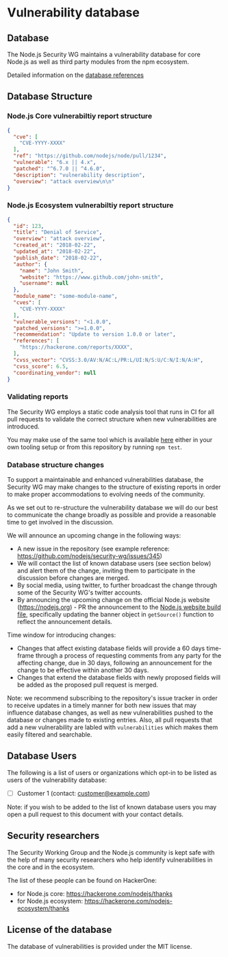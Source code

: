 # Vulnerability database

## Database

The Node.js Security WG maintains a vulnerability database for core Node.js as well as third party modules from the npm ecosystem.

Detailed information on the [database references](https://github.com/nodejs/security-wg/blob/master/vuln/README.md)

## Database Structure

### Node.js Core vulnerabiltiy report structure

```json
{
  "cve": [
    "CVE-YYYY-XXXX"
  ],
  "ref": "https://github.com/nodejs/node/pull/1234",
  "vulnerable": "6.x || 4.x",
  "patched": "^6.7.0 || ^4.6.0",
  "description": "vulnerability description",
  "overview": "attack overview\n\n"
}
```

### Node.js Ecosystem vulnerabiltiy report structure

```json
{
  "id": 123,
  "title": "Denial of Service",
  "overview": "attack overview",
  "created_at": "2018-02-22",
  "updated_at": "2018-02-22",
  "publish_date": "2018-02-22",
  "author": {	
    "name": "John Smith",	
    "website": "https://www.github.com/john-smith",	
    "username": null
  },
  "module_name": "some-module-name",
  "cves": [
    "CVE-YYYY-XXXX"
  ],
  "vulnerable_versions": "<1.0.0",
  "patched_versions": ">=1.0.0",
  "recommendation": "Update to version 1.0.0 or later",
  "references": [
    "https://hackerone.com/reports/XXXX",
  ],
  "cvss_vector": "CVSS:3.0/AV:N/AC:L/PR:L/UI:N/S:U/C:N/I:N/A:H",
  "cvss_score": 6.5,
  "coordinating_vendor": null
}
```

### Validating reports

The Security WG employs a static code analysis tool that runs in CI for all pull requests to validate the correct structure when new vulnerabilities are introduced.

You may make use of the same tool which is available [here](https://github.com/nodejs/security-wg/blob/master/tools/vuln_valid/index.js) either in your own tooling setup or from this repository by running `npm test`.


### Database structure changes

To support a maintainable and enhanced vulnerabilities database, the Security WG may make changes to the structure of existing reports in order to make proper accommodations to evolving needs of the community.

As we set out to re-structure the vulnerability database we will do our best to communicate the change broadly as possible and provide a reasonable time to get involved in the discussion.

We will announce an upcoming change in the following ways:
- A new issue in the repository (see example reference: https://github.com/nodejs/security-wg/issues/345)
- We will contact the list of known database users (see section below) and alert them of the change, inviting them to participate in the discussion before changes are merged.
- By social media, using twitter, to further broadcast the change through some of the Security WG's twitter accounts.
- By announcing the upcoming change on the official Node.js website (https://nodejs.org) - PR the announcement to the [Node.js website build file](https://github.com/nodejs/nodejs.org/blob/master/build.js), specifically updating the banner object in `getSource()` function to reflect the announcement details.

Time window for introducing changes:
- Changes that affect existing database fields will provide a 60 days time-frame through a process of requesting comments from any party for the affecting change, due in 30 days, following an announcement for the change to be effective within another 30 days.
- Changes that extend the database fields with newly proposed fields will be added as the proposed pull request is merged.

Note: we recommend subscribing to the repository's issue tracker in order to receive updates in a timely manner for both new issues that may influence database changes, as well as new vulnerabilities pushed to the database or changes made to existing entries. Also, all pull requests that add a new vulnerability are labled with `vulnerabilities` which makes them easily filtered and searchable.

## Database Users

The following is a list of users or organizations which opt-in to be listed as users of the vulnerability database:

- [ ] Customer 1 (contact: customer@example.com)


Note: if you wish to be added to the list of known database users you may open a pull request to this document with your contact details.

## Security researchers

The Security Working Group and the Node.js community is kept safe with the help of many security researchers who help
identify vulnerabilities in the core and in the ecosystem.

The list of these people can be found on HackerOne:
* for Node.js core: https://hackerone.com/nodejs/thanks
* for Node.js ecosystem: https://hackerone.com/nodejs-ecosystem/thanks

## License of the database

The database of vulnerabilities is provided under the MIT license.
